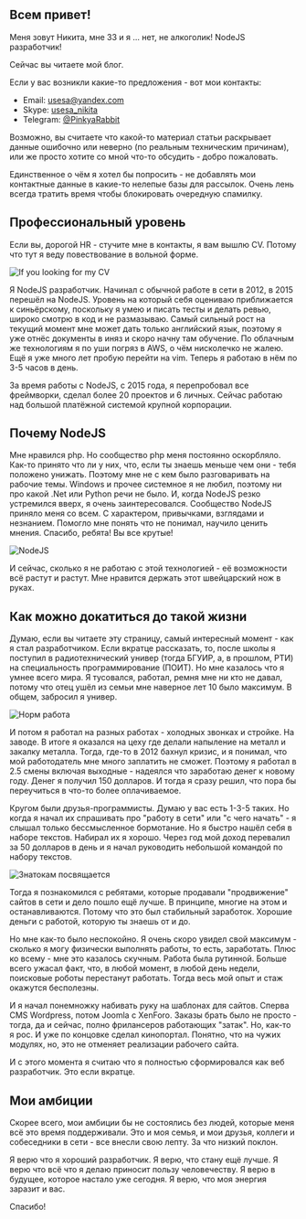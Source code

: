 ## Всем привет!

Меня зовут Никита, мне 33 и я ... нет, не алкоголик! NodeJS разработчик!

Сейчас вы читаете мой блог.

Если у вас возникли какие-то предложения - вот мои контакты:

- Email: usesa@yandex.com
- Skype: [usesa_nikita](skype:usesa_nikita?chat)
- Telegram: [@PinkyaRabbit](https://t.me/PinkyaRabbit)

 Возможно, вы считаете что какой-то материал статьи раскрывает данные ошибочно или неверно (по реальным техническим причинам), или же просто хотите со мной что-то обсудить - добро пожаловать.

 Единственное о чём я хотел бы попросить - не добавлять мои контактные данные в какие-то нелепые базы для рассылок. Очень лень всегда тратить время чтобы блокировать очередную спамилку.

## Профессиональный уровень

Если вы, дорогой HR - стучите мне в контакты, я вам вышлю CV. Потому что тут я веду повествование в вольной форме.

![If you looking for my CV](https://i.redd.it/1d1vcexiezsz.jpg)

Я NodeJS разработчик. Начинал с обычной работе в сети в 2012, в 2015 перешёл на NodeJS. Уровень на который себя оцениваю приближается к синьёрскому, поскольку я умею и писать тесты и делать ревью, широко смотрю в код и не размазываю. Самый сильный рост на текущий момент мне может дать только английский язык, поэтому я уже отнёс документы в иняз и скоро начну там обучение. По облачным же технологиям я по уши погряз в AWS, о чём нисколечко не жалею. Ещё я уже много лет пробую перейти на vim. Теперь я работаю в нём по 3-5 часов в день.

За время работы с NodeJS, с 2015 года, я перепробовал все фреймворки, сделал более 20 проектов и 6 личных. Сейчас работаю над большой платёжной системой крупной корпорации.

## Почему NodeJS

Мне нравился php. Но сообщество php меня постоянно оскорбляло. Как-то принято что ли у них, что, если ты знаешь меньше чем они - тебя положено унижать. Поэтому мне не с кем было разговаривать на рабочие темы. Windows и прочее системное я не любил, поэтому ни про какой .Net или Python речи не было. И, когда NodeJS резко устремился вверх, я очень заинтересовался. Сообщество NodeJS приняло меня со всем. С характером, привычками, взглядами и незнанием. Помогло мне понять что не понимал, научило ценить мнения. Спасибо, ребята! Вы все крутые!

![NodeJS](https://i.ytimg.com/vi/aXT38i7-RN0/maxresdefault.jpg)

И сейчас, сколько я не работаю с этой технологией - её возможности всё растут и растут. Мне нравится держать этот швейцарский нож в руках.
## Как можно докатиться до такой жизни

Думаю, если вы читаете эту страницу, самый интересный момент - как я стал разработчиком. Если вкратце рассказать, то, после школы я поступил в радиотехнический универ (тогда БГУИР, а, в прошлом, РТИ) на специальность программирование (ПОИТ). Но мне казалось что я умнее всего мира. Я тусовался, работал, ремня мне ни кто не давал, потому что отец ушёл из семьи мне наверное лет 10 было максимум. В общем, забросил я универ.

![Норм работа](https://pbs.twimg.com/media/D4gXWUlWAAUt8J2.png)

И потом я работал на разных работах - холодных звонках и стройке. На заводе. В итоге я оказался на цеху где делали напыление на металл и закалку металла. Тогда, где-то в 2012 бахнул кризис, и я понимал, что мой работодатель мне много заплатить не сможет. Поэтому я работал в 2.5 смены включая выходные - надеялся что заработаю денег к новому году. Денег я получил 150 долларов. И тогда я сразу решил, что пора бы переучиться в что-то более оплачиваемое.

Кругом были друзья-программисты. Думаю у вас есть 1-3-5 таких. Но когда я начал их спрашивать про "работу в сети" или "с чего начать" - я слышал только бессмысленное бормотание. Но я быстро нашёл себя в наборе текстов. Набирал их я хорошо. Через год мой доход перевалил за 50 долларов в день и я начал руководить небольшой командой по набору текстов.

![Знатокам посвящается](http://risovach.ru/upload/2018/01/mem/silicon-valley_167760738_orig_.jpg)

Тогда я познакомился с ребятами, которые продавали "продвижение" сайтов в сети и дело пошло ещё лучше. В принципе, многие на этом и останавливаются. Потому что это был стабильный заработок. Хорошие деньги с работой, которую ты знаешь от и до.

Но мне как-то было неспокойно. Я очень скоро увидел свой максимум - сколько я могу физически выполнять работы, то есть, заработать. Плюс ко всему - мне это казалось скучным. Работа была рутинной. Больше всего ужасал факт, что, в любой момент, в любой день недели, поисковые роботы перестанут работать. Тогда весь мой опыт и стаж окажутся бесполезны.

И я начал понемножку набивать руку на шаблонах для сайтов. Сперва CMS Wordpress, потом Joomla с XenForo. Заказы брать было не просто - тогда, да и сейчас, полно фрилансеров работающих "затак". Но, как-то я рос. И уже по концовке сделал кинопортал. Понятно, что на чужих модулях, но, это не отменяет реализации рабочего сайта.

И с этого момента я считаю что я полностью сформировался как веб разработчик. Это если вкратце.

## Мои амбиции

Скорее всего, мои амбиции бы не состоялись без людей, которые меня всё это время поддерживали. Это и моя семья, и мои друзья, коллеги и собеседники в сети - все внесли свою лепту. За что низкий поклон.

Я верю что я хороший разработчик. Я верю, что стану ещё лучше. Я верю что всё что я делаю приносит пользу человечеству. Я верю в будущее, которое настало уже сегодня. Я верю, что моя энергия заразит и вас.

Спасибо!
